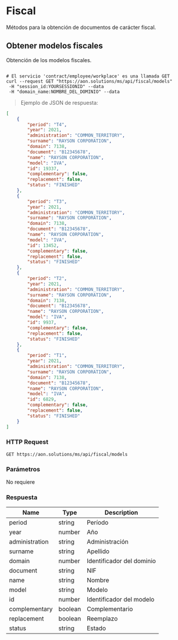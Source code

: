 # Fiscal
Métodos para la obtención de documentos de carácter fiscal.

## Obtener modelos fiscales
Obtención de los modelos fiscales.

```shell

# El servicio 'contract/employee/workplace' es una llamada GET
curl --request GET "https://aon.solutions/ms/api/fiscal/models"
 -H "session_id:YOURSESSIONID" --data
 -H "domain_name:NOMBRE_DEL_DOMINIO" --data
```

> Ejemplo de JSON de respuesta:

```json
[
    {
        "period": "T4",
        "year": 2021,
        "administration": "COMMON_TERRITORY",
        "surname": "RAYSON CORPORATION",
        "domain": 7138,
        "document": "B12345678",
        "name": "RAYSON CORPORATION",
        "model": "IVA",
        "id": 19337,
        "complementary": false,
        "replacement": false,
        "status": "FINISHED"
    },
    {
        "period": "T3",
        "year": 2021,
        "administration": "COMMON_TERRITORY",
        "surname": "RAYSON CORPORATION",
        "domain": 7138,
        "document": "B12345678",
        "name": "RAYSON CORPORATION",
        "model": "IVA",
        "id": 13452,
        "complementary": false,
        "replacement": false,
        "status": "FINISHED"
    },
    {
        "period": "T2",
        "year": 2021,
        "administration": "COMMON_TERRITORY",
        "surname": "RAYSON CORPORATION",
        "domain": 7138,
        "document": "B12345678",
        "name": "RAYSON CORPORATION",
        "model": "IVA",
        "id": 9937,
        "complementary": false,
        "replacement": false,
        "status": "FINISHED"
    },
    {
        "period": "T1",
        "year": 2021,
        "administration": "COMMON_TERRITORY",
        "surname": "RAYSON CORPORATION",
        "domain": 7138,
        "document": "B12345678",
        "name": "RAYSON CORPORATION",
        "model": "IVA",
        "id": 6829,
        "complementary": false,
        "replacement": false,
        "status": "FINISHED"
    }
]
```

### HTTP Request

`GET https://aon.solutions/ms/api/fiscal/models`

### Parámetros

No requiere

### Respuesta

| Name |  Type  | Description |
|------|--------|-------------|
| period            | string    | Período                          |
| year              | number    | Año                              |
| administration    | string    | Administración                   |
| surname           | string    | Apellido                         |
| domain            | number    | Identificador del dominio        |
| document          | string    | NIF                              |
| name              | string    | Nombre                           |
| model             | string    | Modelo                           |
| id                | number    | Identificador del modelo         |
| complementary     | boolean   | Complementario                   |
| replacement       | boolean   | Reemplazo                        |
| status            | string    | Estado                           |